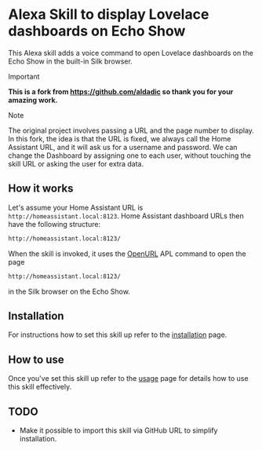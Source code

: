 # Alexa Skill to display Lovelace dashboards on Echo Show

This Alexa skill adds a voice command to open Lovelace dashboards on the Echo Show in the built-in Silk browser.

> [!IMPORTANT]
> **This is a fork from https://github.com/aldadic so thank you for your amazing work.**

> [!NOTE]
> The original project involves passing a URL and the page number to display. In this fork, the idea is that the URL is fixed, we always call the Home Assistant URL, and it will ask us for a username and password. We can change the Dashboard by assigning one to each user, without touching the skill URL or asking the user for extra data.

## How it works

Let's assume your Home Assistant URL is ``http://homeassistant.local:8123``. Home Assistant dashboard URLs then have the following structure:

```html
http://homeassistant.local:8123/
```

When the skill is invoked, it uses the [OpenURL](https://developer.amazon.com/en-US/docs/alexa/alexa-presentation-language/apl-standard-commands-v1-5.html#open_url_command) APL command to open the page

```html
http://homeassistant.local:8123/
```

in the Silk browser on the Echo Show.

## Installation

For instructions how to set this skill up refer to the [installation](INSTALLATION.md) page.

## How to use

Once you've set this skill up refer to the [usage](USAGE.md) page for details how to use this skill effectively.

## TODO

* Make it possible to import this skill via GitHub URL to simplify installation.
